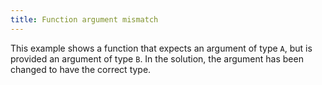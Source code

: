 ```yaml
---
title: Function argument mismatch
---
```


This example shows a function that expects an argument of type `A`, but is provided an argument of type `B`.
In the solution, the argument has been changed to have the correct type.

